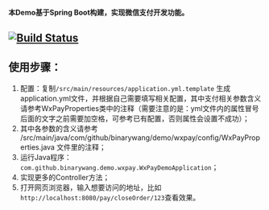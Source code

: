 #### 本Demo基于Spring Boot构建，实现微信支付开发功能。

[![Build Status](https://travis-ci.org/binarywang/weixin-java-pay-demo.svg?branch=master)](https://travis-ci.org/binarywang/weixin-java-pay-demo)
-----------------------

## 使用步骤：
1. 配置：复制`/src/main/resources/application.yml.template` 生成application.yml文件，并根据自己需要填写相关配置，其中支付相关参数含义请参考WxPayProperties类中的注释（需要注意的是：yml文件内的属性冒号后面的文字之前需要加空格，可参考已有配置，否则属性会设置不成功）；	
1. 其中各参数的含义请参考 /src/main/java/com/github/binarywang/demo/wxpay/config/WxPayProperties.java 文件里的注释；
1. 运行Java程序：`com.github.binarywang.demo.wxpay.WxPayDemoApplication`；
1. 实现更多的Controller方法；
1. 打开网页浏览器，输入想要访问的地址，比如`http://localhost:8080/pay/closeOrder/123`查看效果。
	
